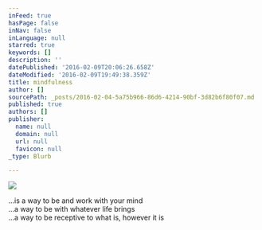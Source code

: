 ```yaml
---
inFeed: true
hasPage: false
inNav: false
inLanguage: null
starred: true
keywords: []
description: ''
datePublished: '2016-02-09T20:06:26.658Z'
dateModified: '2016-02-09T19:49:38.359Z'
title: mindfulness
author: []
sourcePath: _posts/2016-02-04-5a75b966-86d6-4214-90bf-3d82b6f80f07.md
published: true
authors: []
publisher:
  name: null
  domain: null
  url: null
  favicon: null
_type: Blurb

---
```

![](https://the-grid-user-content.s3-us-west-2.amazonaws.com/ba0acd08-22b5-4824-b3c9-024466243b21.JPG)

...is a way to be and work with your mind  
...a way to be with whatever life brings  
...a way to be receptive to what is, however it is